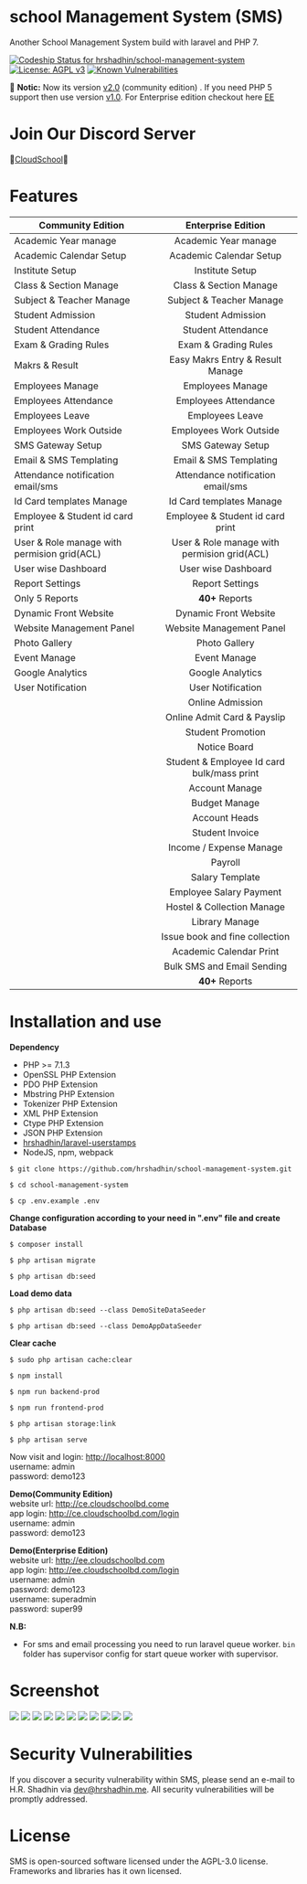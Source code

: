 # school Management System (SMS)
Another School Management System build with laravel and PHP 7.

[![Codeship Status for hrshadhin/school-management-system](https://app.codeship.com/projects/09010350-b97f-0136-1477-5a7589b245e6/status?branch=master)](https://app.codeship.com/projects/312233)
[![License: AGPL v3](https://img.shields.io/badge/License-AGPL%20v3-blue.svg)](https://www.gnu.org/licenses/agpl-3.0)
[![Known Vulnerabilities](https://snyk.io/test/github/hrshadhin/school-management-system/badge.svg?targetFile=package.json)](https://snyk.io/test/github/hrshadhin/school-management-system?targetFile=package.json)


:loudspeaker:
**Notic:**  Now its version [v2.0](https://github.com/hrshadhin/school-management-system/releases/tag/v2.0) (community edition)
. If you need PHP 5 support then use version [v1.0](https://github.com/hrshadhin/school-management-system/releases/tag/v1.0).
For Enterprise edition checkout here [EE](https://github.com/hrshadhin/school-management-system/tree/empty)

# Join Our Discord Server
:mega:[CloudSchool](https://discord.gg/7rXyuu8):mega:

# Features
|   Community Edition   |   Enterprise Edition   |
|-----------------------|:-------------------------:|
| Academic Year manage  | Academic Year manage   |
| Academic Calendar Setup | Academic Calendar Setup |
| Institute Setup | Institute Setup |
| Class & Section Manage | Class & Section Manage |
| Subject & Teacher Manage | Subject & Teacher Manage |
| Student Admission | Student Admission |
| Student Attendance |  Student Attendance |
| Exam & Grading Rules | Exam & Grading Rules |
| Makrs & Result | Easy Makrs Entry & Result Manage |
| Employees Manage | Employees Manage |
| Employees Attendance | Employees Attendance | 
| Employees Leave | Employees Leave |
| Employees Work Outside | Employees Work Outside |
| SMS Gateway Setup  | SMS Gateway Setup |
| Email & SMS Templating  | Email & SMS Templating |
| Attendance notification email/sms  | Attendance notification email/sms |
| Id Card templates Manage | Id Card templates Manage |
| Employee & Student id card print | Employee & Student id card print |
| User & Role manage with permision grid(ACL) | User & Role manage with permision grid(ACL) |
| User wise Dashboard | User wise Dashboard
| Report Settings | Report Settings |
| Only 5 Reports | **40+** Reports |
| Dynamic Front Website | Dynamic Front Website |
| Website Management Panel |  Website Management Panel
| Photo Gallery | Photo Gallery | 
| Event Manage | Event Manage |
| Google Analytics | Google Analytics |
| User Notification | User Notification |
|                   | Online Admission |
|                   | Online Admit Card & Payslip |
|                   | Student Promotion |
|                   | Notice Board |
|                   | Student & Employee Id card bulk/mass print |
|                   | Account Manage |
|                   | Budget Manage |
|                   | Account Heads |
|                   | Student Invoice |
|                   | Income / Expense Manage |
|                   | Payroll |
|                   | Salary Template |
|                   | Employee Salary Payment |
|                   | Hostel & Collection Manage |
|                   | Library Manage |
|                   | Issue book and fine collection |
|                   | Academic Calendar Print |
|                   | Bulk SMS and Email Sending |
|                   | **40+** Reports |

# Installation and use

**Dependency**
- PHP >= 7.1.3
- OpenSSL PHP Extension
- PDO PHP Extension
- Mbstring PHP Extension
- Tokenizer PHP Extension
- XML PHP Extension
- Ctype PHP Extension
- JSON PHP Extension
- [hrshadhin/laravel-userstamps](https://github.com/hrshadhin/laravel-userstamps.git)
- NodeJS, npm, webpack


```
$ git clone https://github.com/hrshadhin/school-management-system.git

```
```
$ cd school-management-system
```
```
$ cp .env.example .env
```
**Change configuration according to your need in ".env" file and create Database**
```
$ composer install
```
```
$ php artisan migrate
```
```
$ php artisan db:seed
```
**Load demo data**
```
$ php artisan db:seed --class DemoSiteDataSeeder
```
```
$ php artisan db:seed --class DemoAppDataSeeder
```
**Clear cache**
```
$ sudo php artisan cache:clear
```
```
$ npm install
```
```
$ npm run backend-prod
```
```
$ npm run frontend-prod
```
```
$ php artisan storage:link
```
```
$ php artisan serve
```
Now visit and login: [http://localhost:8000](http://localhost:8000) \
username: admin\
password: demo123

**Demo(Community Edition)**\
website url: http://ce.cloudschoolbd.come \
app login: http://ce.cloudschoolbd.com/login \
username: admin\
password: demo123

**Demo(Enterprise Edition)**\
website url: http://ee.cloudschoolbd.com \
app login: http://ee.cloudschoolbd.com/login \
username: admin\
password: demo123\
username: superadmin\
password: super99

**N.B:**
- For sms and email processing you need to run laravel queue worker. `bin` folder has supervisor config for start queue worker with supervisor.

# Screenshot
<img src="./screenshot/ce/dashboard.png" >
<img src="./screenshot/site-dashboard.png" >
<img src="./screenshot/ce/menu.png" >
<img src="./screenshot/list.png" >
<img src="./screenshot/ce/profile-st.png" >
<img src="./screenshot/id-2.png" >
<img src="./screenshot/attendance.jpg" >
<img src="./screenshot/grade.png" >
<img src="./screenshot/rules.png" >
<img src="./screenshot/marksheet.jpg" >
<img src="./screenshot/home.png" >

# Security Vulnerabilities

If you discover a security vulnerability within SMS, please send an e-mail to H.R. Shadhin via [dev@hrshadhin.me](mailto:dev@hrshadhin.me). All security vulnerabilities will be promptly addressed.

# License

SMS is open-sourced software licensed under the AGPL-3.0 license. Frameworks and libraries has it own licensed.
